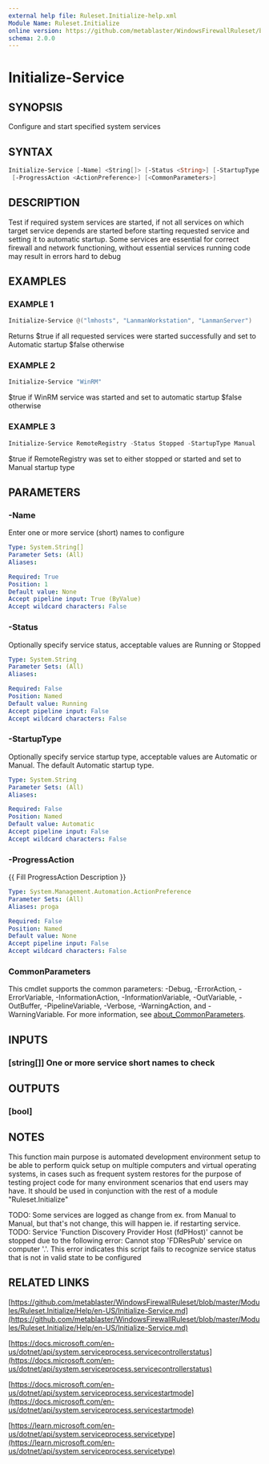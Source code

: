 ```yaml
---
external help file: Ruleset.Initialize-help.xml
Module Name: Ruleset.Initialize
online version: https://github.com/metablaster/WindowsFirewallRuleset/blob/master/Modules/Ruleset.Initialize/Help/en-US/Initialize-Service.md
schema: 2.0.0
---
```


# Initialize-Service

## SYNOPSIS

Configure and start specified system services

## SYNTAX

```powershell
Initialize-Service [-Name] <String[]> [-Status <String>] [-StartupType <String>]
 [-ProgressAction <ActionPreference>] [<CommonParameters>]
```

## DESCRIPTION

Test if required system services are started, if not all services on which target service depends
are started before starting requested service and setting it to automatic startup.
Some services are essential for correct firewall and network functioning,
without essential services running code may result in errors hard to debug

## EXAMPLES

### EXAMPLE 1

```powershell
Initialize-Service @("lmhosts", "LanmanWorkstation", "LanmanServer")
```

Returns $true if all requested services were started successfully and set to
Automatic startup $false otherwise

### EXAMPLE 2

```powershell
Initialize-Service "WinRM"
```

$true if WinRM service was started and set to automatic startup $false otherwise

### EXAMPLE 3

```powershell
Initialize-Service RemoteRegistry -Status Stopped -StartupType Manual
```

$true if RemoteRegistry was set to either stopped or started and set to Manual startup type

## PARAMETERS

### -Name

Enter one or more service (short) names to configure

```yaml
Type: System.String[]
Parameter Sets: (All)
Aliases:

Required: True
Position: 1
Default value: None
Accept pipeline input: True (ByValue)
Accept wildcard characters: False
```

### -Status

Optionally specify service status, acceptable values are Running or Stopped

```yaml
Type: System.String
Parameter Sets: (All)
Aliases:

Required: False
Position: Named
Default value: Running
Accept pipeline input: False
Accept wildcard characters: False
```

### -StartupType

Optionally specify service startup type, acceptable values are Automatic or Manual.
The default Automatic startup type.

```yaml
Type: System.String
Parameter Sets: (All)
Aliases:

Required: False
Position: Named
Default value: Automatic
Accept pipeline input: False
Accept wildcard characters: False
```

### -ProgressAction

{{ Fill ProgressAction Description }}

```yaml
Type: System.Management.Automation.ActionPreference
Parameter Sets: (All)
Aliases: proga

Required: False
Position: Named
Default value: None
Accept pipeline input: False
Accept wildcard characters: False
```

### CommonParameters

This cmdlet supports the common parameters: -Debug, -ErrorAction, -ErrorVariable, -InformationAction, -InformationVariable, -OutVariable, -OutBuffer, -PipelineVariable, -Verbose, -WarningAction, and -WarningVariable. For more information, see [about_CommonParameters](http://go.microsoft.com/fwlink/?LinkID=113216).

## INPUTS

### [string[]] One or more service short names to check

## OUTPUTS

### [bool]

## NOTES

This function main purpose is automated development environment setup to be able to perform quick
setup on multiple computers and virtual operating systems, in cases such as frequent system restores
for the purpose of testing project code for many environment scenarios that end users may have.
It should be used in conjunction with the rest of a module "Ruleset.Initialize"

TODO: Some services are logged as change from ex.
from Manual to Manual, but that's not change,
this will happen ie.
if restarting service.
TODO: Service 'Function Discovery Provider Host (fdPHost)' cannot be stopped due to the following error:
Cannot stop 'FDResPub' service on computer '.'.
This error indicates this script fails to recognize service status that is not in valid state to be configured

## RELATED LINKS

[https://github.com/metablaster/WindowsFirewallRuleset/blob/master/Modules/Ruleset.Initialize/Help/en-US/Initialize-Service.md](https://github.com/metablaster/WindowsFirewallRuleset/blob/master/Modules/Ruleset.Initialize/Help/en-US/Initialize-Service.md)

[https://docs.microsoft.com/en-us/dotnet/api/system.serviceprocess.servicecontrollerstatus](https://docs.microsoft.com/en-us/dotnet/api/system.serviceprocess.servicecontrollerstatus)

[https://docs.microsoft.com/en-us/dotnet/api/system.serviceprocess.servicestartmode](https://docs.microsoft.com/en-us/dotnet/api/system.serviceprocess.servicestartmode)

[https://learn.microsoft.com/en-us/dotnet/api/system.serviceprocess.servicetype](https://learn.microsoft.com/en-us/dotnet/api/system.serviceprocess.servicetype)
